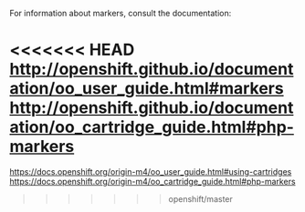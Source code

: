 For information about markers, consult the documentation:

<<<<<<< HEAD
http://openshift.github.io/documentation/oo_user_guide.html#markers
http://openshift.github.io/documentation/oo_cartridge_guide.html#php-markers
=======
https://docs.openshift.org/origin-m4/oo_user_guide.html#using-cartridges
https://docs.openshift.org/origin-m4/oo_cartridge_guide.html#php-markers
>>>>>>> openshift/master

